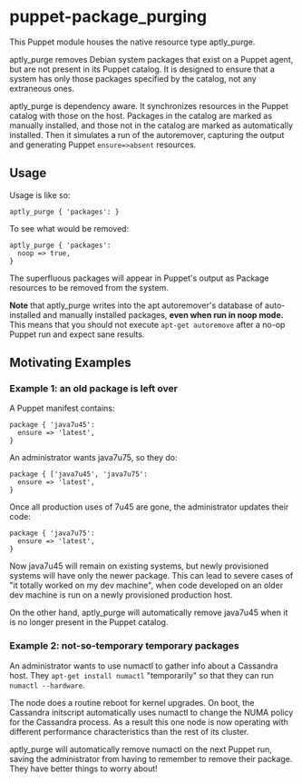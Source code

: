 # puppet-package\_purging

This Puppet module houses the native resource type aptly\_purge.

aptly\_purge removes Debian system packages that exist on a Puppet agent, but
are not present in its Puppet catalog. It is designed to ensure that a system
has only those packages specified by the catalog, not any extraneous ones.

aptly\_purge is dependency aware. It synchronizes resources in the Puppet
catalog with those on the host. Packages in the catalog are marked as manually
installed, and those not in the catalog are marked as automatically installed.
Then it simulates a run of the autoremover, capturing the output and generating
Puppet `ensure=>absent` resources.

## Usage

Usage is like so:

~~~~
aptly_purge { 'packages': }
~~~~

To see what would be removed:

~~~~
aptly_purge { 'packages':
  noop => true,
}
~~~~

The superfluous packages will appear in Puppet's output as Package resources to
be removed from the system.

**Note** that aptly\_purge writes into the apt autoremover's database of
auto-installed and manually installed packages, **even when run in noop mode.**
This means that you should not execute `apt-get autoremove` after a no-op
Puppet run and expect sane results.

## Motivating Examples

### Example 1: an old package is left over

A Puppet manifest contains:

~~~~
package { 'java7u45':
  ensure => 'latest',
}
~~~~

An administrator wants java7u75, so they do:

~~~~
package { ['java7u45', 'java7u75':
  ensure => 'latest',
}
~~~~

Once all production uses of 7u45 are gone, the administrator updates their code:

~~~~
package { 'java7u75':
  ensure => 'latest',
}
~~~~

Now java7u45 will remain on existing systems, but newly provisioned systems
will have only the newer package. This can lead to severe cases of "it totally
worked on my dev machine", when code developed on an older dev machine is run
on a newly provisioned production host.

On the other hand, aptly\_purge will automatically remove java7u45 when it is
no longer present in the Puppet catalog.

### Example 2: not-so-temporary temporary packages

An administrator wants to use numactl to gather info about a Cassandra host. They
`apt-get install numactl` "temporarily" so that they can run `numactl --hardware`.

The node does a routine reboot for kernel upgrades. On boot, the Cassandra
initscript automatically uses numactl to change the NUMA policy for the
Cassandra process. As a result this one node is now operating with different
performance characteristics than the rest of its cluster.

aptly\_purge will automatically remove numactl on the next Puppet run, saving
the administrator from having to remember to remove their package. They have
better things to worry about!
